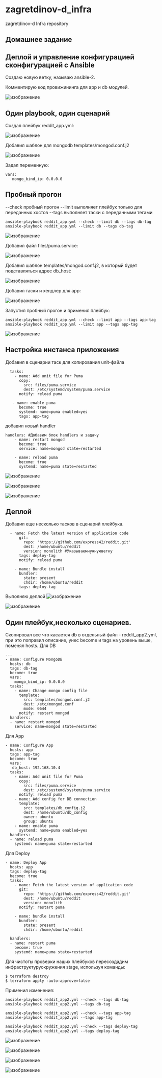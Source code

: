 # zagretdinov-d_infra
zagretdinov-d Infra repository

## Домашнее задание

## Деплой и управление конфигурацией сконфигурацией с Ansible

Создаю новую ветку, называю ansible-2.

Комментирую код провижининга для app и db модулей.

![изображение](https://user-images.githubusercontent.com/85208391/126520118-a2f606b2-88b7-4cb2-ba73-030eb0f915f1.png)


## Один playbook, один сценарий

Создал плейбук reddit_app.yml:

![изображение](https://user-images.githubusercontent.com/85208391/126521499-b514e4b3-2483-444e-aabc-ce8c5655ecbb.png)


Добавил шаблон для mongodb templates/mongod.conf.j2

![изображение](https://user-images.githubusercontent.com/85208391/126522916-945045e6-afa3-4a5a-b8a1-1add723fffc6.png)

Задал переменную:
```
vars: 
   mongo_bind_ip: 0.0.0.0
```
## Пробный прогон
--check пробный прогон
--limit выполняет плейбук только для переданных хостов
--tags выполняет таски с переданными тегами
  ```
ansible-playbook reddit_app.yml --check --limit db --tags db-tag
ansible-playbook reddit_app.yml --limit db --tags db-tag
```
![изображение](https://user-images.githubusercontent.com/85208391/126525473-afd15b7b-d0ee-4add-a610-c8190e14464b.png)

Добавил файл files/puma.service:

![изображение](https://user-images.githubusercontent.com/85208391/126528666-aa2b6a92-6600-45cf-8cd3-43f7946b67f4.png)

Добавил шаблон templates/mongod.conf.j2, в который будет подставляться адрес db_host:

![изображение](https://user-images.githubusercontent.com/85208391/126529949-ff30a6d9-7969-46fa-96d3-1f99605db13d.png)

Добавил таски и хендлер для app:

![изображение](https://user-images.githubusercontent.com/85208391/126530630-06a1ca1c-f35b-49ac-87b6-b3262225edd1.png)

Запустил пробный прогон и применил плейбук:

```
ansible-playbook reddit_app.yml --check --limit app --tags app-tag
ansible-playbook reddit_app.yml --limit app --tags app-tag
```

![изображение](https://user-images.githubusercontent.com/85208391/126531682-7f53109e-db78-43d4-8aba-3be34ac74167.png)


## Настройка инстанса приложения
Добавил  в сценарии  таск  для  копирования  unit-файла
```
  tasks:
    - name: Add unit file for Puma
      copy:
        src: files/puma.service
        dest: /etc/systemd/system/puma.service
      notify: reload puma
      
   - name: enable puma
      become: true
      systemd: name=puma enabled=yes
      tags: app-tag
```  
добавил новый handler

```
handlers: #Добавим блок handlers и задачу
    - name: restart mongod
      become: true
      service: name=mongod state=restarted

    - name: reload puma
      become: true
      systemd: name=puma state=restarted
```
![изображение](https://user-images.githubusercontent.com/85208391/126535924-136295ef-044d-4457-a4d7-a58c63057200.png)


![изображение](https://user-images.githubusercontent.com/85208391/126536113-741c2922-3249-4ea7-8815-2527db67a4c6.png)


![изображение](https://user-images.githubusercontent.com/85208391/126536147-86626039-78e6-4a3f-be40-6fc94ea49a10.png)


## Деплой
Добавил еще несколько тасков в сценарий плейбука.
```
  - name: Fetch the latest version of application code
      git:
        repo: 'https://github.com/express42/reddit.git'
        dest: /home/ubuntu/reddit
        version: monolith #Указываемнужнуюветку
      tags: deploy-tag
      notify: reload puma

    - name: Bundle install
      bundler:
        state: present
        chdir: /home/ubuntu/reddit
      tags: deploy-tag
```
Выполняю деплой
![изображение](https://user-images.githubusercontent.com/85208391/126538193-1be8c3a1-b5ea-4ebb-a4c2-d7ced26b0aa0.png)

![изображение](https://user-images.githubusercontent.com/85208391/126538255-878cde30-d257-4aa9-9161-f7161802fc09.png)

## Один плейбук,несколько сценариев.
Скопировал все что касается db в отдельный файл - reddit_app2.yml, при это поправил описание, унес become и tags на уровень выше, поменял hosts.
Для DB
```
---
- name: Configure MongoDB
  hosts: db
  tags: db-tag
  become: true
  vars:
    mongo_bind_ip: 0.0.0.0
  tasks:
    - name: Change mongo config file
      template:
        src: templates/mongod.conf.j2
        dest: /etc/mongod.conf
        mode: 0644
      notify: restart mongod
  handlers:
  - name: restart mongod
    service: name=mongod state=restarted
```
Для App
```
- name: Configure App
  hosts: app
  tags: app-tag
  become: true
  vars:
   db_host: 192.168.10.4
  tasks:
    - name: Add unit file for Puma
      copy:
        src: files/puma.service
        dest: /etc/systemd/system/puma.service
      notify: reload puma
    - name: Add config for DB connection
      template:
        src: templates/db_config.j2
        dest: /home/ubuntu/db_config
        owner: ubuntu
        group: ubuntu
    - name: enable puma
      systemd: name=puma enabled=yes
  handlers:
  - name: reload puma
    systemd: name=puma state=restarted
```
Для Deploy
```
- name: Deploy App
  hosts: app
  tags: deploy-tag
  become: true
  tasks:
    - name: Fetch the latest version of application code
      git:
        repo: 'https://github.com/express42/reddit.git'
        dest: /home/ubuntu/reddit
        version: monolith
      notify: restart puma

    - name: bundle install
      bundler:
        state: present
        chdir: /home/ubuntu/reddit

  handlers:
  - name: restart puma
    become: true
    systemd: name=puma state=restarted
```
Для чистоты проверки наших плейбуков пересоздадим инфраструктуруокружения stage, используя команды:
```
$ terraform destroy
$ terraform apply -auto-approve=false
```


Применил изменения:
```
ansible-playbook reddit_app2.yml --check --tags db-tag
ansible-playbook reddit_app2.yml --tags db-tag

ansible-playbook reddit_app2.yml --check --tags app-tag
ansible-playbook reddit_app2.yml --tags app-tag

ansible-playbook reddit_app2.yml --check --tags deploy-tag
ansible-playbook reddit_app2.yml --tags deploy-tag
```


![изображение](https://user-images.githubusercontent.com/85208391/126541047-f2250b7e-fedb-43b6-83f8-9f30aed411f4.png)

![изображение](https://user-images.githubusercontent.com/85208391/126541090-f479cdcd-0638-4304-9f7e-e707ec33b12b.png)

![изображение](https://user-images.githubusercontent.com/85208391/126541142-580ddab4-f2a8-44d3-92a4-e076894ce5d5.png)

![изображение](https://user-images.githubusercontent.com/85208391/126543661-d916953b-6150-4606-ada0-657c03964784.png)



































